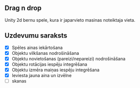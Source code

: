 ## Drag n drop

Unity 2d bernu spele, kura ir japarvieto masinas noteiktaja vieta.

## Uzdevumu saraksts

- [x] Spēles ainas iekārtošana 
- [x] Objektu vilkšanas nodrošināšana
- [x] Objektu novietošanas (pareizi/nepareizi) nodrošināšana
- [x] Objektu rotācijas iespēju integrēšana
- [x] Objektu izmēra maiņas iespēju integrēšana
- [x] Ieviesta jauna aina un izvēlne
- [ ] skanas